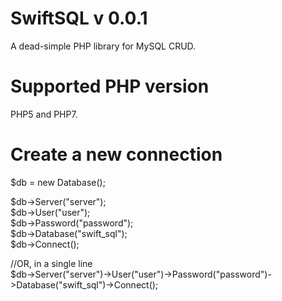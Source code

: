# SwiftSQL v 0.0.1
A dead-simple PHP library for MySQL CRUD. 

# Supported PHP version
PHP5 and PHP7.

# Create a new connection
$db = new Database();

$db->Server("server"); <br>
$db->User("user"); <br>
$db->Password("password"); <br>
$db->Database("swift_sql"); <br>
$db->Connect();

//OR, in a single line\
$db->Server("server")->User("user")->Password("password")->Database("swift_sql")->Connect();

